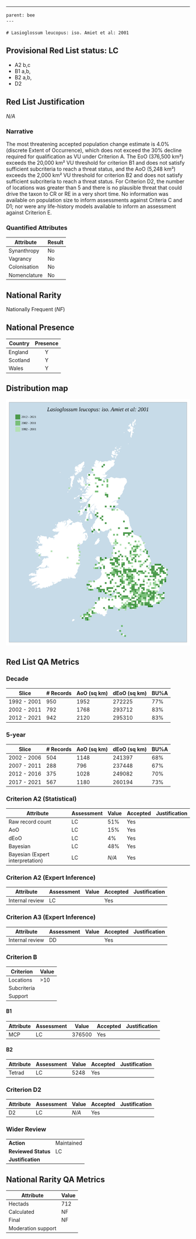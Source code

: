 ---
    parent: bee
    ---

    # Lasioglossum leucopus: iso. Amiet et al: 2001

## Provisional Red List status: LC
- A2 b,c
- B1 a,b, 
- B2 a,b, 
- D2

## Red List Justification
*N/A*
### Narrative


The most threatening accepted population change estimate is 4.0% (discrete Extent of Occurrence), which does not exceed the 30% decline required for qualification as VU under Criterion A. The EoO (376,500 km²) exceeds the 20,000 km² VU threshold for criterion B1 and does not satisfy sufficient subcriteria to reach a threat status, and the AoO (5,248 km²) exceeds the 2,000 km² VU threshold for criterion B2 and does not satisfy sufficient subcriteria to reach a threat status. For Criterion D2, the number of locations was greater than 5 and there is no plausible threat that could drive the taxon to CR or RE in a very short time. No information was available on population size to inform assessments against Criteria C and D1; nor were any life-history models available to inform an assessment against Criterion E.
### Quantified Attributes
|Attribute|Result|
|---|---|
|Synanthropy|No|
|Vagrancy|No|
|Colonisation|No|
|Nomenclature|No|


## National Rarity
Nationally Frequent (*NF*)

## National Presence
|Country|Presence
|---|:-:|
|England|Y|
|Scotland|Y|
|Wales|Y|


## Distribution map
![](../map/146.svg)

## Red List QA Metrics
### Decade
| Slice | # Records | AoO (sq km) | dEoO (sq km) |BU%A |
|---|---|---|---|---|
|1992 - 2001|950|1952|272225|77%|
|2002 - 2011|792|1768|293712|83%|
|2012 - 2021|942|2120|295310|83%|
### 5-year
| Slice | # Records | AoO (sq km) | dEoO (sq km) |BU%A |
|---|---|---|---|---|
|2002 - 2006|504|1148|241397|68%|
|2007 - 2011|288|796|237448|67%|
|2012 - 2016|375|1028|249082|70%|
|2017 - 2021|567|1180|260194|73%|
### Criterion A2 (Statistical)
|Attribute|Assessment|Value|Accepted|Justification
|---|---|---|---|---|
|Raw record count|LC|51%|Yes||
|AoO|LC|15%|Yes||
|dEoO|LC|4%|Yes||
|Bayesian|LC|48%|Yes||
|Bayesian (Expert interpretation)|LC|*N/A*|Yes||
### Criterion A2 (Expert Inference)
|Attribute|Assessment|Value|Accepted|Justification
|---|---|---|---|---|
|Internal review|LC||Yes||
### Criterion A3 (Expert Inference)
|Attribute|Assessment|Value|Accepted|Justification
|---|---|---|---|---|
|Internal review|DD||Yes||
### Criterion B
|Criterion| Value|
|---|---|
|Locations|>10|
|Subcriteria||
|Support||
#### B1
|Attribute|Assessment|Value|Accepted|Justification
|---|---|---|---|---|
|MCP|LC|376500|Yes||
#### B2
|Attribute|Assessment|Value|Accepted|Justification
|---|---|---|---|---|
|Tetrad|LC|5248|Yes||
### Criterion D2
|Attribute|Assessment|Value|Accepted|Justification
|---|---|---|---|---|
|D2|LC|*N/A*|Yes||
### Wider Review
|  |  |
|---|---|
|**Action**|Maintained|
|**Reviewed Status**|LC|
|**Justification**||


## National Rarity QA Metrics
|Attribute|Value|
|---|---|
|Hectads|712|
|Calculated|NF|
|Final|NF|
|Moderation support||


